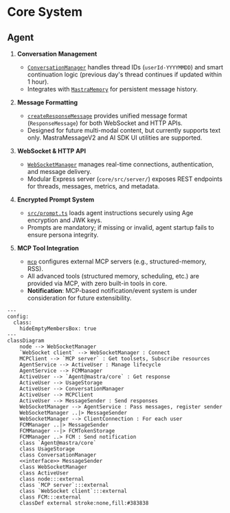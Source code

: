 # Core System

## Agent

1. **Conversation Management**
   - [`ConversationManager`](core/src/conversation.ts) handles thread IDs (`userId-YYYYMMDD`) and smart continuation logic (previous day's thread continues if updated within 1 hour).
   - Integrates with [`MastraMemory`](core/src/conversation.ts) for persistent message history.

2. **Message Formatting**
   - [`createResponseMessage`](core/src/message.ts) provides unified message format (`ResponseMessage`) for both WebSocket and HTTP APIs.
   - Designed for future multi-modal content, but currently supports text only. MastraMessageV2 and AI SDK UI utilities are supported.

3. **WebSocket & HTTP API**
   - [`WebSocketManager`](core/src/websocket.ts) manages real-time connections, authentication, and message delivery.
   - Modular Express server (`core/src/server/`) exposes REST endpoints for threads, messages, metrics, and metadata.

4. **Encrypted Prompt System**
   - [`src/prompt.ts`](core/src/prompt.ts) loads agent instructions securely using Age encryption and JWK keys.
   - Prompts are mandatory; if missing or invalid, agent startup fails to ensure persona integrity.

5. **MCP Tool Integration**
   - [`mcp`](core/src/mastra/mcp.ts) configures external MCP servers (e.g., structured-memory, RSS).
   - All advanced tools (structured memory, scheduling, etc.) are provided via MCP, with zero built-in tools in core.
   - **Notification**: MCP-based notification/event system is under consideration for future extensibility.

```mermaid
---
config:
  class:
    hideEmptyMembersBox: true
---
classDiagram
    node --> WebSocketManager
    `WebSocket client` --> WebSocketManager : Connect
    MCPClient --> `MCP server` : Get toolsets, Subscribe resources
    AgentService --> ActiveUser : Manage lifecycle
    AgentService --> FCMManager
    ActiveUser --> `Agent@mastra/core` : Get response
    ActiveUser --> UsageStorage
    ActiveUser --> ConversationManager
    ActiveUser --> MCPClient
    ActiveUser --> MessageSender : Send responses
    WebSocketManager --> AgentService : Pass messages, register sender
    WebSocketManager ..|> MessageSender
    WebSocketManager --> ClientConnection : For each user
    FCMManager ..|> MessageSender
    FCMManager --|> FCMTokenStorage
    FCMManager ..> FCM : Send notification
    class `Agent@mastra/core`
    class UsageStorage
    class ConversationManager
    <<interface>> MessageSender
    class WebSocketManager
    class ActiveUser
    class node:::external
    class `MCP server`:::external
    class `WebSocket client`:::external
    class FCM:::external
    classDef external stroke:none,fill:#383838
  ```
